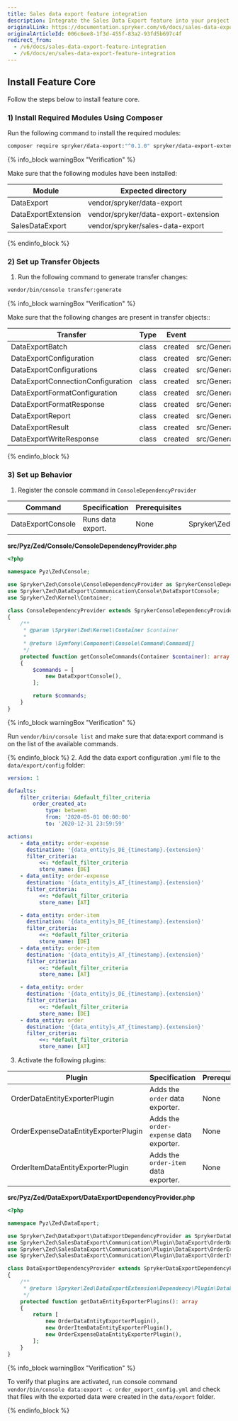 ```yaml
---
title: Sales data export feature integration
description: Integrate the Sales Data Export feature into your project.
originalLink: https://documentation.spryker.com/v6/docs/sales-data-export-feature-integration
originalArticleId: 006c6ee8-1f3d-455f-83a2-93fd5b697c4f
redirect_from:
  - /v6/docs/sales-data-export-feature-integration
  - /v6/docs/en/sales-data-export-feature-integration
---
```


## Install Feature Core
Follow the steps below to install feature core.

### 1) Install Required Modules Using Composer
Run the following command to install the required modules:
```bash
composer require spryker/data-export:"^0.1.0" spryker/data-export-extension:"^0.1.0" spryker/sales-data-export:"^0.1.0" --update-with-dependencies
```

{% info_block warningBox "Verification" %}

Make sure that the following modules have been installed:

| Module | Expected directory |
| --- | --- |
| DataExport | vendor/spryker/data-export |
| DataExportExtension | vendor/spryker/data-export-extension |
| SalesDataExport | vendor/spryker/sales-data-export |

{% endinfo_block %}

### 2) Set up Transfer Objects

1. Run the following command to generate transfer changes:

```bash
vendor/bin/console transfer:generate
```

{% info_block warningBox "Verification" %}

Make sure that the following changes are present in transfer objects::


| Transfer | Type | Event | Path |
| --- | --- | --- | --- |
| DataExportBatch | class | created | src/Generated/Shared/Transfer/DataExportBatchTransfer.php |
| DataExportConfiguration | class | created |src/Generated/Shared/Transfer/DataExportConfigurationTransfer.php |
| DataExportConfigurations | class | created | src/Generated/Shared/Transfer/DataExportConfigurationsTransfer.php |
| DataExportConnectionConfiguration | class | created | src/Generated/Shared/Transfer/DataExportConnectionConfigurationTransfer.php |
| DataExportFormatConfiguration | class | created | src/Generated/Shared/Transfer/DataExportFormatConfigurationTransfer.php |
| DataExportFormatResponse | class | created | src/Generated/Shared/Transfer/DataExportFormatResponseTransfer.php |
| DataExportReport | class | created | src/Generated/Shared/Transfer/DataExportReportTransfer.php |
| DataExportResult | class | created | src/Generated/Shared/Transfer/DataExportResultTransfer.php |
| DataExportWriteResponse | class | created | src/Generated/Shared/Transfer/DataExportWriteResponseTransfer.php |

{% endinfo_block %}

### 3) Set up Behavior
1. Register the console command in `ConsoleDependencyProvider`

| Command | Specification | Prerequisites | Namespace |
| --- | --- | --- | --- |
| DataExportConsole | Runs data export. | None | Spryker\Zed\DataExport\Communication\Console |

**src/Pyz/Zed/Console/ConsoleDependencyProvider.php**
```php
<?php

namespace Pyz\Zed\Console;

use Spryker\Zed\Console\ConsoleDependencyProvider as SprykerConsoleDependencyProvider;
use Spryker\Zed\DataExport\Communication\Console\DataExportConsole;
use Spryker\Zed\Kernel\Container;

class ConsoleDependencyProvider extends SprykerConsoleDependencyProvider
{
    /**
     * @param \Spryker\Zed\Kernel\Container $container
     *
     * @return \Symfony\Component\Console\Command\Command[]
     */
    protected function getConsoleCommands(Container $container): array
    {
        $commands = [
            new DataExportConsole(),
        ];

        return $commands;
    }
}
```

{% info_block warningBox "Verification" %}

Run `vendor/bin/console list` and make sure that data:export command is on the list of the available commands.

{% endinfo_block %}
2. Add the data export configuration .yml file to the `data/export/config` folder:
```yml
version: 1

defaults:
    filter_criteria: &default_filter_criteria
        order_created_at:
            type: between
            from: '2020-05-01 00:00:00'
            to: '2020-12-31 23:59:59'

actions:
    - data_entity: order-expense
      destination: '{data_entity}s_DE_{timestamp}.{extension}'
      filter_criteria:
          <<: *default_filter_criteria
          store_name: [DE]
    - data_entity: order-expense
      destination: '{data_entity}s_AT_{timestamp}.{extension}'
      filter_criteria:
          <<: *default_filter_criteria
          store_name: [AT]

    - data_entity: order-item
      destination: '{data_entity}s_DE_{timestamp}.{extension}'
      filter_criteria:
          <<: *default_filter_criteria
          store_name: [DE]
    - data_entity: order-item
      destination: '{data_entity}s_AT_{timestamp}.{extension}'
      filter_criteria:
          <<: *default_filter_criteria
          store_name: [AT]

    - data_entity: order
      destination: '{data_entity}s_DE_{timestamp}.{extension}'
      filter_criteria:
          <<: *default_filter_criteria
          store_name: [DE]
    - data_entity: order
      destination: '{data_entity}s_AT_{timestamp}.{extension}'
      filter_criteria:
          <<: *default_filter_criteria
          store_name: [AT]
 ```
 3. Activate the following plugins:
 
| Plugin | Specification | Prerequisites | Namespace |
| --- | --- | --- | --- |
| OrderDataEntityExporterPlugin | Adds the `order` data exporter. | None | Spryker\Zed\SalesDataExport\Communication\Plugin\DataExport |
| OrderExpenseDataEntityExporterPlugin | Adds the `order-expense` data exporter. | None | Spryker\Zed\SalesDataExport\Communication\Plugin\DataExport |
| OrderItemDataEntityExporterPlugin | Adds the `order-item` data exporter. | None | Spryker\Zed\SalesDataExport\Communication\Plugin\DataExport |

**src/Pyz/Zed/DataExport/DataExportDependencyProvider.php**
```php
<?php

namespace Pyz\Zed\DataExport;

use Spryker\Zed\DataExport\DataExportDependencyProvider as SprykerDataExportDependencyProvider;
use Spryker\Zed\SalesDataExport\Communication\Plugin\DataExport\OrderDataEntityExporterPlugin;
use Spryker\Zed\SalesDataExport\Communication\Plugin\DataExport\OrderExpenseDataEntityExporterPlugin;
use Spryker\Zed\SalesDataExport\Communication\Plugin\DataExport\OrderItemDataEntityExporterPlugin;

class DataExportDependencyProvider extends SprykerDataExportDependencyProvider
{
    /**
     * @return \Spryker\Zed\DataExportExtension\Dependency\Plugin\DataEntityExporterPluginInterface[]
     */
    protected function getDataEntityExporterPlugins(): array
    {
        return [
            new OrderDataEntityExporterPlugin(),
            new OrderItemDataEntityExporterPlugin(),
            new OrderExpenseDataEntityExporterPlugin(),
        ];
    }
}
```
{% info_block warningBox "Verification" %}

To verify that plugins are activated, run console command `vendor/bin/console data:export -c order_export_config.yml` and check that files with the exported data were created in the `data/export` folder.

{% endinfo_block %}
